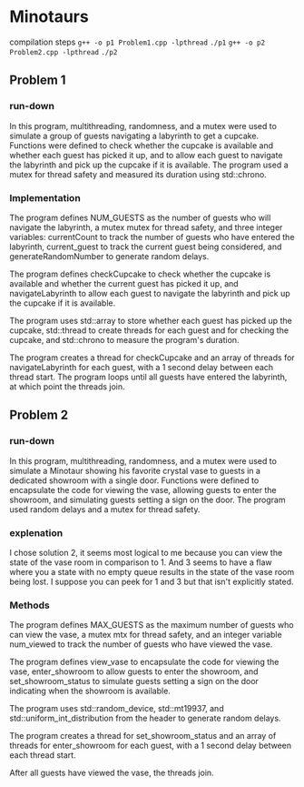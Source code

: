 # Minotaurs
compilation steps
`g++ -o p1 Problem1.cpp -lpthread`
`./p1`
`g++ -o p2 Problem2.cpp -lpthread`
`./p2`

## Problem 1

### run-down

In this program, multithreading, randomness, and a mutex were used to simulate a group of guests navigating a labyrinth to get a cupcake. Functions were defined to check whether the cupcake is available and whether each guest has picked it up, and to allow each guest to navigate the labyrinth and pick up the cupcake if it is available. The program used a mutex for thread safety and measured its duration using std::chrono.

### Implementation

The program defines NUM_GUESTS as the number of guests who will navigate the labyrinth, a mutex mutex for thread safety, and three integer variables: currentCount to track the number of guests who have entered the labyrinth, current_guest to track the current guest being considered, and generateRandomNumber to generate random delays.

The program defines checkCupcake to check whether the cupcake is available and whether the current guest has picked it up, and navigateLabyrinth to allow each guest to navigate the labyrinth and pick up the cupcake if it is available.

The program uses std::array to store whether each guest has picked up the cupcake, std::thread to create threads for each guest and for checking the cupcake, and std::chrono to measure the program's duration.

The program creates a thread for checkCupcake and an array of threads for navigateLabyrinth for each guest, with a 1 second delay between each thread start. The program loops until all guests have entered the labyrinth, at which point the threads join.

## Problem 2
### run-down

In this program, multithreading, randomness, and a mutex were used to simulate a Minotaur showing his favorite crystal vase to guests in a dedicated showroom with a single door. Functions were defined to encapsulate the code for viewing the vase, allowing guests to enter the showroom, and simulating guests setting a sign on the door. The program used random delays and a mutex for thread safety.

### explenation
I chose solution 2, it seems most logical to me because you can view the state of the vase room in comparison to 1. And 3 seems to have a flaw where you a state with no empty queue results in the state of the vase room being lost. I suppose you can peek for 1 and 3 but that isn't explicitly stated.

### Methods
The program defines MAX_GUESTS as the maximum number of guests who can view the vase, a mutex mtx for thread safety, and an integer variable num_viewed to track the number of guests who have viewed the vase.

The program defines view_vase to encapsulate the code for viewing the vase, enter_showroom to allow guests to enter the showroom, and set_showroom_status to simulate guests setting a sign on the door indicating when the showroom is available.

The program uses std::random_device, std::mt19937, and std::uniform_int_distribution from the <random> header to generate random delays.

The program creates a thread for set_showroom_status and an array of threads for enter_showroom for each guest, with a 1 second delay between each thread start.

After all guests have viewed the vase, the threads join.
